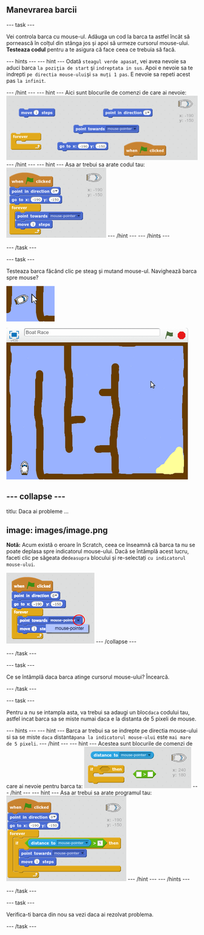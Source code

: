 ## Manevrarea barcii

\--- task \---

Vei controla barca cu mouse-ul. Adăuga un cod la barca ta astfel încât să pornească în colțul din stânga jos și apoi să urmeze cursorul mouse-ului. **Testeaza codul** pentru a te asigura că face ceea ce trebuia să facă.

\--- hints \--- \--- hint \--- Odată `steagul verde apasat`, vei avea nevoie sa aduci barca `la poziţia de start` şi `indreptata in sus`. Apoi e nevoie sa te indrepti `pe directia mouse-ului`și `sa muți 1 pas`. E nevoie sa repeti acest pas `la infinit`.

\--- /hint \--- \--- hint \--- Aici sunt blocurile de comenzi de care ai nevoie: ![screenshot](images/boat-move-blocks.png) \--- /hint \--- \--- hint \--- Asa ar trebui sa arate codul tau: ![screenshot](images/boat-move-code.png) \--- /hint \--- \--- /hints \---

\--- /task \---

\--- task \---

Testeaza barca făcând clic pe steag și mutand mouse-ul. Navighează barca spre mouse?

![captură de ecran](images/boat-mouse.png)

![captură de ecran](images/boat-pointer-test-anim.gif)

## \--- collapse \---

titlu: Daca ai probleme ...

## image: images/image.png

**Notă:** Acum există o eroare în Scratch, ceea ce înseamnă că barca ta nu se poate deplasa spre indicatorul mouse-ului. Dacă se întâmplă acest lucru, faceti clic pe săgeata de` deasupra ` blocului și re-selectați ` cu indicatorul mouse-ului `.

![captură de ecran](images/boat-bug.png) \--- /collapse \---

\--- /task \---

\--- task \---

Ce se întâmplă daca barca atinge cursorul mouse-ului? Încearcă.

\--- /task \---

\--- task \---

Pentru a nu se intampla asta, va trebui sa adaugi un bloc`daca` codului tau, astfel incat barca sa se miste numai daca e la distanta de 5 pixeli de mouse.

\--- hints \--- \--- hint \--- Barca ar trebui sa se indrepte pe directia mouse-ului si sa se miste `daca` distanta`pana la indicatorul mouse-ului` este `mai mare de 5 pixeli`. \--- /hint \--- \--- hint \--- Acestea sunt blocurile de comenzi de care ai nevoie pentru barca ta: ![screenshot](images/boat-pointer-blocks.png) \--- /hint \--- \--- hint \--- Asa ar trebui sa arate programul tau: ![screenshot](images/boat-pointer-code.png) \--- /hint \--- \--- /hints \---

\--- /task \---

\--- task \---

Verifica-ti barca din nou sa vezi daca ai rezolvat problema.

\--- /task \---